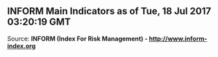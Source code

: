 ## INFORM Main Indicators as of Tue, 18 Jul 2017 03:20:19 GMT

Source: **INFORM (Index For Risk Management) - http://www.inform-index.org**